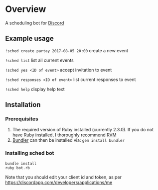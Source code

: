 Overview
========

A scheduling bot for [Discord](https://discordapp.com/)

Example usage
-------------
`!sched create partay 2017-08-05 20:00`    create a new event

`!sched list`                              list all current events

`!sched yes <ID of event>`                 accept invitation to event

`!sched responses <ID of event>`           list current responses to event

`!sched help`                              display help text

Installation
------------

### Prerequisites
1. The required version of Ruby installed (currently 2.3.0). If you do not have Ruby installed, I thoroughly recommend [RVM](https://rvm.io/rvm/install)
2. [Bundler](http://bundler.io/) can then be installed via: ```gem install bundler```

### Installing sched bot
```
bundle install
ruby bot.rb
```

Note that you should edit your client id and token, as per https://discordapp.com/developers/applications/me
